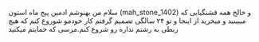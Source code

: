  سلام من بهنوشم ادمین پیج ماه استون     (mah_stone_1402) و خالخ همه قشنگیایی که میبینید و میخرید از اینجا و تو ۲۴ سالگی تصمیم گرفتم کار خودمو شوروع کنم که هیچ ربطی به رشتم نداره رو شروع کنم.مرسی که حمایتم میکنید                         
